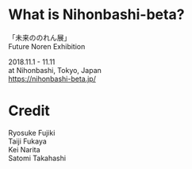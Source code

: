# What is Nihonbashi-beta?
「未来ののれん展」  
Future Noren Exhibition  

2018.11.1 - 11.11  
at Nihonbashi, Tokyo, Japan  
https://nihonbashi-beta.jp/

# Credit
Ryosuke Fujiki  
Taiji Fukaya  
Kei Narita  
Satomi Takahashi  